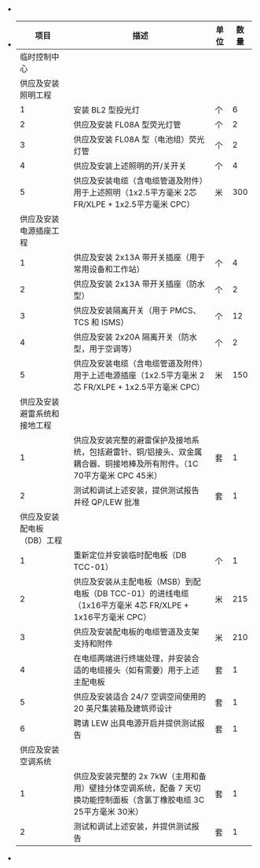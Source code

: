 -
- | 项目                  | 描述                                                                 | 单位  | 数量  |
  |---------------------|--------------------------------------------------------------------|------|------|
  | 临时控制中心             |                                                                    |      |      |
  | 供应及安装照明工程          |                                                                    |      |      |
  | 1                   | 安装 BL2 型投光灯                                                       | 个    | 6    |
  | 2                   | 供应及安装 FL08A 型荧光灯管                                                | 个    | 2    |
  | 3                   | 供应及安装 FL08A 型（电池组）荧光灯管                                            | 个    | 2    |
  | 4                   | 供应及安装上述照明的开/关开关                                                 | 个    | 4    |
  | 5                   | 供应及安装电缆（含电缆管道及附件）用于上述照明（1x2.5平方毫米 2芯 FR/XLPE + 1x2.5平方毫米 CPC） | 米    | 300  |
  | 供应及安装电源插座工程       |                                                                    |      |      |
  | 1                   | 供应及安装 2x13A 带开关插座（用于常用设备和工作站）                                       | 个    | 4    |
  | 2                   | 供应及安装 2x13A 带开关插座（防水型）                                             | 个    | 2    |
  | 3                   | 供应及安装隔离开关（用于 PMCS、TCS 和 ISMS）                                      | 个    | 12   |
  | 4                   | 供应及安装 2x20A 隔离开关（防水型，用于空调等）                                       | 个    | 2    |
  | 5                   | 供应及安装电缆（含电缆管道及附件）用于上述电源插座（1x2.5平方毫米 2芯 FR/XLPE + 1x2.5平方毫米 CPC） | 米    | 150  |
  | 供应及安装避雷系统和接地工程    |                                                                    |      |      |
  | 1                   | 供应及安装完整的避雷保护及接地系统，包括避雷针、铜/铝接头、双金属耦合器、铜接地棒及所有附件。（1C 70平方毫米 CPC 45米） | 套    | 1    |
  | 2                   | 测试和调试上述安装，提供测试报告并经 QP/LEW 批准                                      | 套    | 1    |
  | 供应及安装配电板（DB）工程    |                                                                    |      |      |
  | 1                   | 重新定位并安装临时配电板（DB TCC-01）                                            | 个    | 1    |
  | 2                   | 供应及安装从主配电板（MSB）到配电板（DB TCC-01）的进线电缆（1x16平方毫米 4芯 FR/XLPE + 1x16平方毫米 CPC） | 米    | 215  |
  | 3                   | 供应及安装配电板的电缆管道及支架支持和附件                                            | 米    | 210  |
  | 4                   | 在电缆两端进行终端处理，并安装合适的电缆接头（如有需要）用于上述主配电板                                    | 套    | 1    |
  | 5                   | 供应及安装适合 24/7 空调空间使用的 20 英尺集装箱及建筑师设计                                    | 套    | 1    |
  | 6                   | 聘请 LEW 出具电源开启并提供测试报告                                                 | 套    | 1    |
  | 供应及安装空调系统         |                                                                    |      |      |
  | 1                   | 供应及安装完整的 2x 7kW（主用和备用）壁挂分体空调系统，配备 7 天切换功能控制面板（含氯丁橡胶电缆 3C 25平方毫米 30米） | 套    | 1    |
  | 2                   | 测试和调试上述安装，并提供测试报告                                                 | 套    | 1    |
-